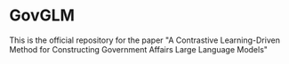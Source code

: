 # GovGLM
This is the official repository for the paper "A Contrastive Learning-Driven Method for Constructing Government Affairs Large Language Models"

